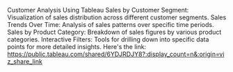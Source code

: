 Customer Analysis Using Tableau
Sales by Customer Segment: Visualization of sales distribution across different customer segments.
Sales Trends Over Time: Analysis of sales patterns over specific time periods.
Sales by Product Category: Breakdown of sales figures by various product categories.
Interactive Filters: Tools for drilling down into specific data points for more detailed insights.
Here's the link: https://public.tableau.com/shared/6YDJRDJY8?:display_count=n&:origin=viz_share_link

